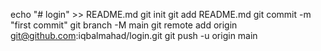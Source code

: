 echo "# login" >> README.md
git init
git add README.md
git commit -m "first commit"
git branch -M main
git remote add origin git@github.com:iqbalmahad/login.git
git push -u origin main
